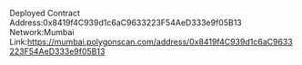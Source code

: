 Deployed Contract Address:0x8419f4C939d1c6aC9633223F54AeD333e9f05B13
Network:Mumbai
Link:https://mumbai.polygonscan.com/address/0x8419f4C939d1c6aC9633223F54AeD333e9f05B13
